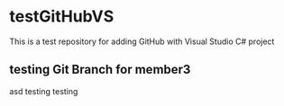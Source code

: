 # testGitHubVS
This is a test repository for adding GitHub with Visual Studio C# project

## testing Git Branch for member3
asd testing testing